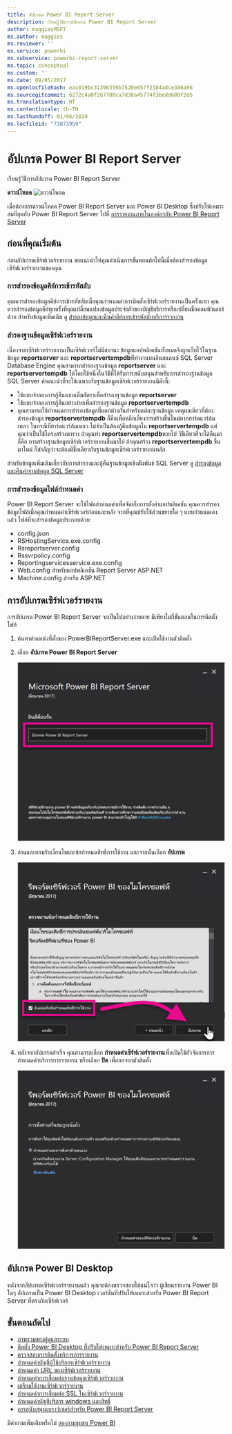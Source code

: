```yaml
---
title: อัปเกรด Power BI Report Server
description: เรียนรู้วิธีการอัปเกรด Power BI Report Server
author: maggiesMSFT
ms.author: maggies
ms.reviewer: ''
ms.service: powerbi
ms.subservice: powerbi-report-server
ms.topic: conceptual
ms.custom: ''
ms.date: 09/05/2017
ms.openlocfilehash: eac019bc31396359b7520e057f2384adce386a96
ms.sourcegitcommit: 6272c4a0f267708ca7d38a45774f3bedd680f2d6
ms.translationtype: HT
ms.contentlocale: th-TH
ms.lasthandoff: 01/06/2020
ms.locfileid: "73873959"
---
```

# <a name="upgrade-power-bi-report-server"></a>อัปเกรด Power BI Report Server

เรียนรู้วิธีการอัปเกรด Power BI Report Server

 **ดาวน์โหลด** ![ดาวน์โหลด](media/upgrade/download.png "ดาวน์โหลด")

เมื่อต้องการดาวน์โหลด Power BI Report Server และ Power BI Desktop ซึ่งปรับให้เหมาะสมที่สุดกับ Power BI Report Server ไปที่ [การรายงานภายในองค์กรกับ Power BI Report Server](https://powerbi.microsoft.com/report-server/)

## <a name="before-you-begin"></a>ก่อนที่คุณเริ่มต้น

ก่อนอัปเกรดเซิร์ฟเวอร์รายงาน ขอแนะนำให้คุณดำเนินการขั้นตอนต่อไปนี้เมื่อต้องสำรองข้อมูลเซิร์ฟเวอร์รายงานของคุณ

### <a name="backing-up-the-encryption-keys"></a>การสำรองข้อมูลคีย์การเข้ารหัสลับ

คุณควรสำรองข้อมูลคีย์การเข้ารหัสลับเมื่อคุณกำหนดค่าการติดตั้งเซิร์ฟเวอร์รายงานเป็นครั้งแรก คุณควรสำรองข้อมูลคีย์ทุกครั้งที่คุณเปลี่ยนแปลงข้อมูลประจำตัวของบัญชีบริการหรือเปลี่ยนชื่อคอมพิวเตอร์ด้วย สำหรับข้อมูลเพิ่มเติม ดู [สำรองข้อมูลและคืนค่าคีย์การเข้ารหัสลับบริการรายงาน](https://docs.microsoft.com/sql/reporting-services/install-windows/ssrs-encryption-keys-back-up-and-restore-encryption-keys)

### <a name="backing-up-the-report-server-databases"></a>สำรองฐานข้อมูลเซิร์ฟเวอร์รายงาน

เนื่องจากเซิร์ฟเวอร์รายงานเป็นเซิร์ฟเวอร์ไม่มีสถานะ ข้อมูลแอปพลิเคชันทั้งหมดจึงถูกเก็บไว้ในฐานข้อมูล **reportserver** และ **reportservertempdb**ที่ทำงานบนอินสแตนซ์ SQL Server Database Engine คุณสามารถสำรองฐานข้อมูล **reportserver** และ **reportservertempdb** ได้โดยใช้หนึ่งในวิธีที่ได้รับการสนับสนุนสำหรับการสำรองฐานข้อมูล SQL Server คำแนะนำที่จะใช้เฉพาะกับฐานข้อมูลเซิร์ฟเวอร์รายงานมีดังนี้:

* ใช้แบบจำลองการกู้คืนแบบเต็มอัตราเพื่อสำรองฐานข้อมูล **reportserver**
* ใช้แบบจำลองการกู้คืนอย่างง่ายเพื่อสำรองฐานข้อมูล **reportservertempdb**
* คุณสามารถใช้กำหนดการสำรองข้อมูลที่แตกต่างกันสำหรับแต่ละฐานข้อมูล เหตุผลเดียวที่ต้องสำรองข้อมูล **reportservertempdb** ก็คือเพื่อหลีกเลี่ยงการสร้างขึ้นใหม่หากฮาร์ดแวร์ล้มเหลว ในกรณีที่ฮาร์ดแวร์ล้มเหลว ไม่จำเป็นต้องกู้คืนข้อมูลใน **reportservertempdb** แต่คุณจำเป็นใช้โครงสร้างตาราง ถ้าคุณทำ **reportservertempdb**หายไป วิธีเดียวที่จะได้คืนมาก็คือ การสร้างฐานข้อมูลเซิร์ฟเวอร์รายงานขึ้นมาไป ถ้าคุณสร้าง **reportservertempdb** ขึ้นมาใหม่ ก็สำคัญว่าจะต้องมีชื่อเดียวกับฐานข้อมูลเซิร์ฟเวอร์รายงานหลัก

สำหรับข้อมูลเพิ่มเติมเกี่ยวกับการสำรองและกู้คืนฐานข้อมูลเชิงสัมพันธ์ SQL Server ดู [สำรองข้อมูลและคืนค่าฐานข้อมูล SQL Server](https://docs.microsoft.com/sql/relational-databases/backup-restore/back-up-and-restore-of-sql-server-databases)

### <a name="backing-up-the-configuration-files"></a>การสำรองข้อมูลไฟล์กำหนดค่า

Power BI Report Server จะใช้ไฟลกำหนดค่าเพื่อจัดเก็บการตั้งค่าแอปพลิเคชัน คุณควรสำรองข้อมูลไฟล์เมื่อคุณกำหนดค่าเซิร์ฟเวอร์ก่อนและหลัง จากที่คุณปรับใช้ส่วนขยายใด ๆ แบบกำหนดเองแล้ว ไฟล์ที่จะสำรองข้อมูลประกอบด้วย:

* config.json
* RSHostingService.exe.config
* Rsreportserver.config
* Rssvrpolicy.config
* Reportingservicesservice.exe.config
* Web.config สำหรับแอปพลิเคชัน Report Server ASP.NET
* Machine.config สำหรับ ASP.NET

## <a name="upgrade-the-report-server"></a>การอัปเกรดเซิร์ฟเวอร์รายงาน

การอัปเกรด Power BI Report Server จะเป็นไปอย่างง่ายดาย มีเพียงไม่กี่ขั้นตอนในการติดตั้งไฟล์

1. ค้นหาตำแหน่งที่ตั้งของ PowerBIReportServer.exe และเปิดใช้งานตัวติดตั้ง

2. เลือก **อัปเกรด Power BI Report Server**

    ![อัปเกรด Power BI Report Server](media/upgrade/reportserver-upgrade1.png "อัปเกรด Power BI Report Server")

3. อ่านและยอมรับเงื่อนไขและข้อกำหนดสิทธิ์การใช้งาน และจากนั้นเลือก **อัปเกรด**

    ![ข้อตกลงอนุญาตใช้สิทธิ์](media/upgrade/reportserver-upgrade-eula.png "ข้อตกลงอนุญาตใช้สิทธิ์")

4. หลังจากอัปเกรดสำเร็จ คุณสามารถเลือก **กำหนดค่าเซิร์ฟเวอร์รายงาน**เพื่อเปิดใช้ตัวจัดการการกำหนดค่าบริการการรายงาน หรือเลือก **ปิด** เพื่ออกจากตัวติดตั้ง

    ![กำหนดค่าการอัปเกรด](media/upgrade/reportserver-upgrade-configure.png)

## <a name="upgrade-power-bi-desktop"></a>อัปเกรด Power BI Desktop

หลังจากอัปเกรดเซิร์ฟเวอร์รายงานแล้ว คุณจะต้องตรวจสอบให้แน่ใจว่า ผู้เขียนรายงาน Power BI ใดๆ อัปเกรดเป็น Power BI Desktop เวอร์ชันที่ปรับให้เหมาะสำหรับ Power BI Report Server ที่ตรงกับเซิร์ฟเวอร์

## <a name="next-steps"></a>ขั้นตอนถัดไป

* [ภาพรวมของผู้ดูแลระบบ](admin-handbook-overview.md)  
* [ติดตั้ง Power BI Desktop ที่ปรับให้เหมาะสำหรับ Power BI Report Server](install-powerbi-desktop.md)  
* [ตรวจสอบการติดตั้งบริการการรายงาน](https://docs.microsoft.com/sql/reporting-services/install-windows/verify-a-reporting-services-installation)  
* [กำหนดค่าบัญชีผู้ใช้บริการเซิร์ฟเวอร์รายงาน](https://docs.microsoft.com/sql/reporting-services/install-windows/configure-the-report-server-service-account-ssrs-configuration-manager)  
* [กำหนดค่า URL ของเซิร์ฟเวอร์รายงาน](https://docs.microsoft.com/sql/reporting-services/install-windows/configure-report-server-urls-ssrs-configuration-manager)  
* [กำหนดค่าการเชื่อมต่อฐานข้อมูลเซิร์ฟเวอร์รายงาน](https://docs.microsoft.com/sql/reporting-services/install-windows/configure-a-report-server-database-connection-ssrs-configuration-manager)  
* [เตรียมใช้งานเซิร์ฟเวอร์รายงาน](https://docs.microsoft.com/sql/reporting-services/install-windows/ssrs-encryption-keys-initialize-a-report-server)  
* [กำหนดค่าการเชื่อมต่อ SSL ในเซิร์ฟเวอร์รายงาน](https://docs.microsoft.com/sql/reporting-services/security/configure-ssl-connections-on-a-native-mode-report-server)  
* [กำหนดค่าบัญชีบริการ windows และสิทธิ์](https://docs.microsoft.com/sql/database-engine/configure-windows/configure-windows-service-accounts-and-permissions)  
* [การสนับสนุนเบราว์เซอร์สำหรับ Power BI Report Server](browser-support.md)

มีคำถามเพิ่มเติมหรือไม่ [ลองถามชุมชน Power BI](https://community.powerbi.com/)
